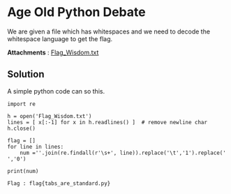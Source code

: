 # Age Old Python Debate

We are given a file which has whitespaces and we need to decode the whitespace language to get the flag.

**Attachments** : 
[Flag_Wisdom.txt](https://github.com/bhavya-error404/CTFs-Writeups/files/8789487/Flag_Wisdom.txt)

## Solution

A simple python code can so this.
```
import re

h = open('Flag_Wisdom.txt')
lines = [ x[:-1] for x in h.readlines() ]  # remove newline char
h.close()

flag = []
for line in lines:
    num =''.join(re.findall(r'\s+', line)).replace('\t','1').replace(' ','0')

print(num)
```

```
Flag : flag{tabs_are_standard.py}
```
